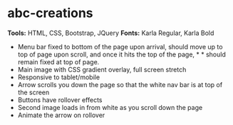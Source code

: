 # abc-creations

**Tools:** HTML, CSS, Bootstrap, JQuery 
**Fonts:** Karla Regular, Karla Bold

* Menu bar fixed to bottom of the page upon arrival, should move up to top of page upon scroll, and once it hits the top of the page, * * should remain fixed at top of page.
* Main image with CSS gradient overlay, full screen stretch
* Responsive to tablet/mobile
* Arrow scrolls you down the page so that the white nav bar is at top of the screen
* Buttons have rollover effects
* Second image loads in from white as you scroll down the page
* Animate the arrow on rollover
